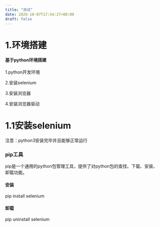 ```yaml
---
title: "测试"
date: 2020-10-07T17:54:27+08:00
draft: false
---
```


# 1.环境搭建

#### 基于python环境搭建

1.python开发环境

2.安装selenium

3.安装浏览器

4.安装浏览器驱动



# 1.1安装selenium

注意：python3安装完毕并且能够正常运行

### pip工具

pip是一个通用的python包管理工具，提供了对python包的查找、下载、安装、卸载功能。

#### 安装

pip install selenium

#### 卸载

pip uninstall selenium